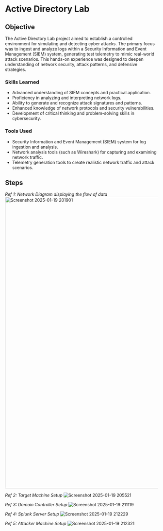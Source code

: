 # Active Directory Lab

## Objective


The Active Directory Lab project aimed to establish a controlled environment for simulating and detecting cyber attacks. The primary focus was to ingest and analyze logs within a Security Information and Event Management (SIEM) system, generating test telemetry to mimic real-world attack scenarios. This hands-on experience was designed to deepen understanding of network security, attack patterns, and defensive strategies.

### Skills Learned


- Advanced understanding of SIEM concepts and practical application.
- Proficiency in analyzing and interpreting network logs.
- Ability to generate and recognize attack signatures and patterns.
- Enhanced knowledge of network protocols and security vulnerabilities.
- Development of critical thinking and problem-solving skills in cybersecurity.

### Tools Used


- Security Information and Event Management (SIEM) system for log ingestion and analysis.
- Network analysis tools (such as Wireshark) for capturing and examining network traffic.
- Telemetry generation tools to create realistic network traffic and attack scenarios.

## Steps

*Ref 1: Network Diagram displaying the flow of data*   <img width="960" alt="Screenshot 2025-01-19 201901" src="https://github.com/user-attachments/assets/11975f51-63f1-4113-baca-b29e732bad5a" />

*Ref 2: Target Machine Setup* <img alt="Screenshot 2025-01-19 205521" src="https://github.com/user-attachments/assets/31ff8e61-564d-4f64-936a-0ab67e826ad1" />

*Ref 3: Domain Controller Setup* <img alt="Screenshot 2025-01-19 211119" src="https://github.com/user-attachments/assets/613a39ab-2d4c-49f6-a9a3-0addd9f7b0ac" />

*Ref 4: Splunk Server Setup* <img alt="Screenshot 2025-01-19 212229" src="https://github.com/user-attachments/assets/98cd1159-8a77-4d91-928d-214d86a554ee" />


*Ref 5: Attacker Machine Setup* <img alt="Screenshot 2025-01-19 212321" src="https://github.com/user-attachments/assets/7c2d5e30-08dc-4d3c-8e93-c31d97b9e534" />


